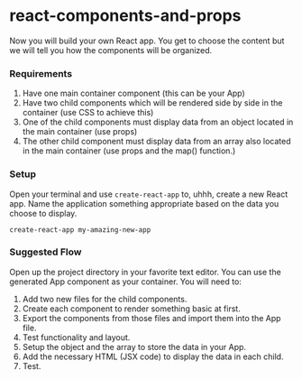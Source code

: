 # react-components-and-props

Now you will build your own React app. You get to choose the content but we will tell you how the components will be organized.

### Requirements

1. Have one main container component (this can be your App)
2. Have two child components which will be rendered side by side in the container (use CSS to achieve this)
3. One of the child components must display data from an object located in the main container (use props)
4. The other child component must display data from an array also located in the main container (use props and the map() function.)

### Setup
Open your terminal and use `create-react-app` to, uhhh, create a new React app. Name the application something appropriate based on the data you choose to display.

```
create-react-app my-amazing-new-app
```

### Suggested Flow
Open up the project directory in your favorite text editor. You can use the generated App component as your container. You will need to:

1. Add two new files for the child components.
2. Create each component to render something basic at first.
3. Export the components from those files and import them into the App file.
4. Test functionality and layout.
5. Setup the object and the array to store the data in your App.
6. Add the necessary HTML (JSX code) to display the data in each child.
7. Test.

